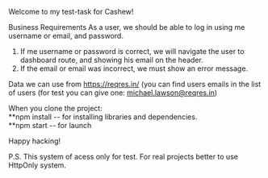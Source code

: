 Welcome to my test-task for Cashew!

Business Requirements
As a user, we should be able to log in using me username or email, and password.
1. If me username or password is correct, we will navigate the user to dashboard
route, and showing his email on the header.
2. If the email or email was incorrect, we must show an error message.

Data we can use from https://reqres.in/ (you can find users emails in the list of users (for test you can give one: michael.lawson@reqres.in)

When you clone the project:
<br/>
**npm install -- for installing libraries and dependencies.
<br/>
**npm start -- for launch

Happy hacking!


P.S. This system of acess only for test. 
For real projects better to use HttpOnly system.
